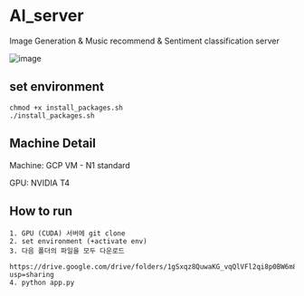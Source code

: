 # AI_server

Image Generation & Music recommend & Sentiment classification server 

![image](https://github.com/Three-Park/genimg_server/assets/96293444/64e312b4-bff6-47ad-9738-44dc30e6d5b9)

## set environment

    chmod +x install_packages.sh
    ./install_packages.sh

## Machine Detail

Machine: GCP VM - N1 standard

GPU: NVIDIA T4

## How to run

    1. GPU (CUDA) 서버에 git clone
    2. set environment (+activate env)
    3. 다음 폴더의 파일을 모두 다운로드
        https://drive.google.com/drive/folders/1gSxqz8QuwaKG_vqQlVFl2qi8p0BW6m8r?usp=sharing
    4. python app.py
